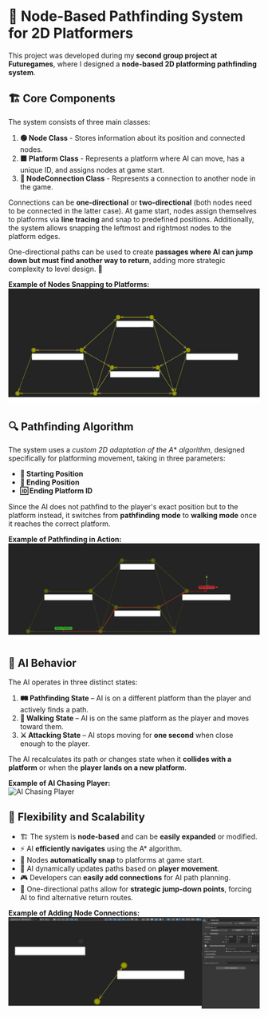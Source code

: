 # 🚀 Node-Based Pathfinding System for 2D Platformers

This project was developed during my **second group project at Futuregames**, where I designed a **node-based 2D platforming pathfinding system**. 

## 🏗️ Core Components

The system consists of three main classes:

1. **🟢 Node Class** - Stores information about its position and connected nodes.
2. **🟦 Platform Class** - Represents a platform where AI can move, has a unique ID, and assigns nodes at game start.
3. **🔗 NodeConnection Class** - Represents a connection to another node in the game.


Connections can be **one-directional** or **two-directional** (both nodes need to be connected in the latter case). At game start, nodes assign themselves to platforms via **line tracing** and snap to predefined positions. Additionally, the system allows snapping the leftmost and rightmost nodes to the platform edges.


One-directional paths can be used to create **passages where AI can jump down but must find another way to return**, adding more strategic complexity to level design. 🎯

**Example of Nodes Snapping to Platforms:**  
![Nodes Snapping](Assets/Gify/Snapping%20Nodes.gif)

## 🔍 Pathfinding Algorithm

The system uses a *custom 2D adaptation of the A** *algorithm*, designed specifically for platforming movement, taking in three parameters:

- **📍 Starting Position**
- **🎯 Ending Position**
- **🆔 Ending Platform ID**

Since the AI does not pathfind to the player's exact position but to the platform instead, it switches from **pathfinding mode** to **walking mode** once it reaches the correct platform.

**Example of Pathfinding in Action:**  
![Pathfinding Demo](Assets/Gify/Pathfiding%20demo.gif)

## 🤖 AI Behavior

The AI operates in three distinct states:

1. **🛤️ Pathfinding State** – AI is on a different platform than the player and actively finds a path.
2. **🚶 Walking State** – AI is on the same platform as the player and moves toward them.
3. **⚔️ Attacking State** – AI stops moving for **one second** when close enough to the player.

The AI recalculates its path or changes state when it **collides with a platform** or when the **player lands on a new platform**.

**Example of AI Chasing Player:**  
![AI Chasing Player](Assets/Gify/Pathfinding%20Enemy%20demo.gif)

## 🔧 Flexibility and Scalability

- 🏗️ The system is **node-based** and can be **easily expanded** or modified.
- ⚡ AI **efficiently navigates** using the A* algorithm.
- 📌 Nodes **automatically snap** to platforms at game start.
- 🔄 AI dynamically updates paths based on **player movement**.
- 🎮 Developers can **easily add connections** for AI path planning.
- 🔀 One-directional paths allow for **strategic jump-down points**, forcing AI to find alternative return routes.

**Example of Adding Node Connections:**  
![Adding Node Connection](Assets/Gify/Adding%20new%20nodes.gif)
